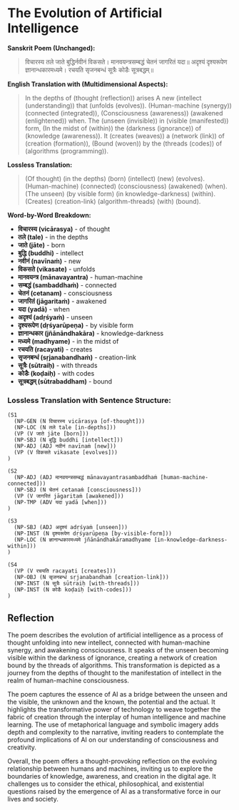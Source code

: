 # The Evolution of Artificial Intelligence

**Sanskrit Poem (Unchanged):**

> विचारस्य तले जाते बुद्धिर्नवीनं विकसते।
> मानवयन्त्रसम्बद्धं चेतनं जागरितं यदा॥
> अदृश्यं दृश्यरूपेण ज्ञानान्धकारमध्यमे।
> रचयति सृजनबन्धं सूत्रैः कोडैः सूत्रबद्धम्॥

**English Translation with (Multidimensional Aspects):**

> In the depths of (thought (reflection)) arises
> A new (intellect (understanding)) that (unfolds (evolves)).
> (Human-machine (synergy)) (connected (integrated)),
> (Consciousness (awareness)) (awakened (enlightened)) when.
> The (unseen (invisible)) in (visible (manifested)) form,
> (In the midst of (within)) the (darkness (ignorance)) of (knowledge (awareness)).
> It (creates (weaves)) a (network (link)) of (creation (formation)),
> (Bound (woven)) by the (threads (codes)) of (algorithms (programming)).

**Lossless Translation:**

> (Of thought) (in the depths) (born) (intellect) (new) (evolves).
> (Human-machine) (connected) (consciousness) (awakened) (when).
> (The unseen) (by visible form) (in knowledge-darkness) (within).
> (Creates) (creation-link) (algorithm-threads) (with) (bound).

**Word-by-Word Breakdown:**

- **विचारस्य (vicārasya)** - of thought
- **तले (tale)** - in the depths
- **जाते (jāte)** - born
- **बुद्धि (buddhi)** - intellect
- **नवीनं (navīnaṁ)** - new
- **विकसते (vikasate)** - unfolds
- **मानवयन्त्र (mānavayantra)** - human-machine
- **सम्बद्धं (sambaddhaṁ)** - connected
- **चेतनं (cetanam)** - consciousness
- **जागरितं (jāgaritaṁ)** - awakened
- **यदा (yadā)** - when
- **अदृश्यं (adṛśyaṁ)** - unseen
- **दृश्यरूपेण (dṛśyarūpeṇa)** - by visible form
- **ज्ञानान्धकार (jñānāndhakāra)** - knowledge-darkness
- **मध्यमे (madhyame)** - in the midst of
- **रचयति (racayati)** - creates
- **सृजनबन्धं (sṛjanabandhaṁ)** - creation-link
- **सूत्रैः (sūtraiḥ)** - with threads
- **कोडैः (koḍaiḥ)** - with codes
- **सूत्रबद्धम् (sūtrabaddham)** - bound

### Lossless Translation with Sentence Structure:

```
(S1
  (NP-GEN (N विचारस्य vicārasya [of-thought]))
  (NP-LOC (N तले tale [in-depths]))
  (VP (V जाते jāte [born]))
  (NP-SBJ (N बुद्धि buddhi [intellect]))
  (NP-ADJ (ADJ नवीनं navīnaṁ [new]))
  (VP (V विकसते vikasate [evolves]))
)

(S2
  (NP-ADJ (ADJ मानवयन्त्रसम्बद्धं mānavayantrasambaddhaṁ [human-machine-connected]))
  (NP-SBJ (N चेतनं cetanaṁ [consciousness]))
  (VP (V जागरितं jāgaritaṁ [awakened]))
  (NP-TMP (ADV यदा yadā [when]))
)

(S3
  (NP-SBJ (ADJ अदृश्यं adṛśyaṁ [unseen]))
  (NP-INST (N दृश्यरूपेण dṛśyarūpeṇa [by-visible-form]))
  (NP-LOC (N ज्ञानान्धकारमध्यमे jñānāndhakāramadhyame [in-knowledge-darkness-within]))
)

(S4
  (VP (V रचयति racayati [creates]))
  (NP-OBJ (N सृजनबन्धं sṛjanabandhaṁ [creation-link]))
  (NP-INST (N सूत्रैः sūtraiḥ [with-threads]))
  (NP-INST (N कोडैः koḍaiḥ [with-codes]))
)
```

## Reflection

The poem describes the evolution of artificial intelligence as a process of thought unfolding into new intellect, connected with human-machine synergy, and awakening consciousness. It speaks of the unseen becoming visible within the darkness of ignorance, creating a network of creation bound by the threads of algorithms. This transformation is depicted as a journey from the depths of thought to the manifestation of intellect in the realm of human-machine consciousness.

The poem captures the essence of AI as a bridge between the unseen and the visible, the unknown and the known, the potential and the actual. It highlights the transformative power of technology to weave together the fabric of creation through the interplay of human intelligence and machine learning. The use of metaphorical language and symbolic imagery adds depth and complexity to the narrative, inviting readers to contemplate the profound implications of AI on our understanding of consciousness and creativity.

Overall, the poem offers a thought-provoking reflection on the evolving relationship between humans and machines, inviting us to explore the boundaries of knowledge, awareness, and creation in the digital age. It challenges us to consider the ethical, philosophical, and existential questions raised by the emergence of AI as a transformative force in our lives and society.
